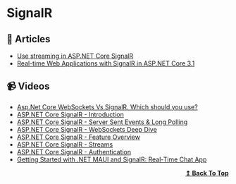 # SignalR

## 📝 Articles

- [Use streaming in ASP.NET Core SignalR](https://docs.microsoft.com/en-us/aspnet/core/signalr/streaming?view=aspnetcore-5.0)
- [Real-time Web Applications with SignalR in ASP.NET Core 3.1](https://procodeguide.com/programming/real-time-web-with-signalr-in-aspnet-core/)

## 📹 Videos
- [Asp.Net Core WebSockets Vs SignalR. Which should you use?](https://www.youtube.com/watch?v=ycVgXe6v1VQ)
- [ASP.NET Core SignalR - Introduction](https://www.youtube.com/watch?v=OwiOvNwc7qc&t=201s)
- [ASP.NET Core SignalR - Server Sent Events & Long Polling](https://www.youtube.com/watch?v=NhDu1AcV79A&t=502s)
- [ASP.NET Core SignalR - WebSockets Deep Dive](https://www.youtube.com/watch?v=6W5gmRgmbuc)
- [ASP.NET Core SignalR - Feature Overview](https://www.youtube.com/watch?v=q5ZHAUUAlQE)
- [ASP.NET Core SignalR - Streams](https://www.youtube.com/watch?v=JVFWCsz-oQY)
- [ASP.NET Core SignalR - Authentication](https://www.youtube.com/watch?v=mrCxfifTepU)
- [Getting Started with .NET MAUI and SignalR: Real-Time Chat App](https://www.youtube.com/watch?v=pDr0Hx67guk&t)

<div align="right">
  <b><a href="#contents">↥ Back To Top</a></b>
</div>
